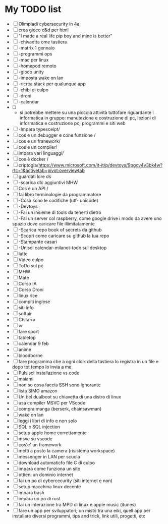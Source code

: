 # My TODO list

- [ ] Olimpiadi cybersecurity in 4a
- [ ] crea gioco d&d per html
- [ ] "I made a real life pip boy and mine is better"
- [ ] -chivaetta ome tastiera
- [ ] -matrix 1 gennaio
- [ ] -programmi ops
- [ ] -mac per linux
- [ ] -homepod remoto
- [ ] -gioco unity
- [ ] -imposta wake on lan
- [ ] -ricrea stack per qualunque app
- [ ] -chibi di culpo
- [ ] -droni
- [ ] -calendar
- [ ] - si potrebbe mettere su una piccola attività tuttofare riguardante l informatica in gruppo: manutezione e costruzione di pc, lezioni di informatica e costruzione pc, programmi e siti web
- [ ] -Impara typesceipt/
- [ ] cos e un debugger e cone funzione /
- [ ] cos e un franework/
- [ ] cos e un compiler/
- [ ] impara vari linguaggi/
- [ ] cos è docker /
- [ ] criptogia/https://www.microsoft.com/it-it/p/devtoys/9pgcv4v3bk4w?rtc=1&activetab=pivot:overviewtab
- [ ] guardati lore ds
- [ ] -scarica dlc aggiuntivi MHW
- [ ] Cos è un API /
- [ ] fai libro terminologie da programmatore
- [ ] -Cosa sono le codifiche (utf- unicode)
- [ ] -Devtoys
- [ ] -Fai un insieme di tools da tenerti dietro
- [ ] -Fai un server col raspberry, come google drive i modo da avere uno spazio dove caricare file illimitatamente
- [ ] -Scarica repo book of secrets da github
- [ ] -Scopri come caricare su github la tua repo
- [ ] -Stampante casari
- [ ] -Unisci calendar-milanot-todo sul desktop
- [ ] latte
- [ ] Video culpo
- [ ] ToDo sul pc
- [ ] MHW
- [ ] Mate
- [ ] Corso IA
- [ ] Corso Droni
- [ ] linux rice
- [ ] compiti inglese
- [ ] siti info
- [ ] softair
- [ ] Chitarra
- [ ] vr
- [ ] fare sport
- [ ] tabletop
- [ ] calendar 9 feb
- [ ] anime
- [ ] bloodborne
- [ ] fare programma che a ogni clcik della tastiera lo registra in un file e dopo tot tempo lo invia a me
- [ ] Pulsisci installazione vs code
- [ ] maiami
- [ ] non so cosa faccia SSH sono ignorante
- [ ] lista SIMO amazon
- [ ] Un bel dualboot su chiavetta di una distro di linux
- [ ] usa compiler MSVC per VScode
- [ ] compra manga (berserk, chainsawman)
- [ ] wake on lan
- [ ] leggi i libri di info e non solo
- [ ] SQL e SQL injection
- [ ] setup apple home correttamente
- [ ] msvc su vscode
- [ ] cos'e' un framework
- [ ] metti a posto la camera (risistema workspace)
- [ ] messenger in LAN per scuola
- [ ] download automaticfo file C di culpo
- [ ] impara come funziona un sito
- [ ] ottieni un dominio internet
- [ ] fai un po di cybercecurity (siti internet e non)
- [ ] setup macchina linux decente
- [ ] impara bash
- [ ] impara un po di rust
- [ ] fai un interazione tra MPD di linux e apple music (itunes)
- [ ] fare un app per sviluppatori; un misto tra una eiki, quell app per installare diversi programmi, tips and trick, link utili, progetti, etc
